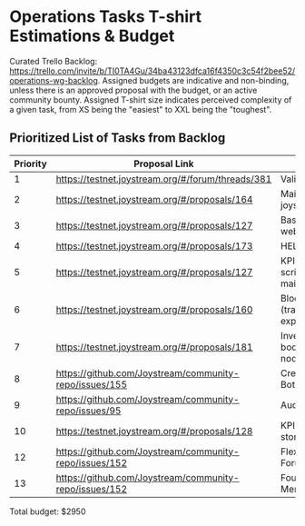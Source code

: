 # Operations Tasks T-shirt Estimations & Budget

Curated Trello Backlog: https://trello.com/invite/b/TI0TA4Gu/34ba43123dfca16f4350c3c54f2bee52/operations-wg-backlog. Assigned budgets are indicative and non-binding, unless there is an approved proposal with the budget, or an active community bounty. Assigned T-shirt size indicates perceived complexity of a given task, from XS being the "easiest" to XXL being the "toughest". 

## Prioritized List of Tasks from Backlog

| Priority | Proposal Link                                 | Task Name                          | Complexity | Type       | Budget     |
|--------|-----------------------------------------------|------------------------------------|------------|------------|------------|
| 1      | https://testnet.joystream.org/#/forum/threads/381 | Validator Tool | L  | One-time | $400 |
| 2     | https://testnet.joystream.org/#/proposals/164 | Maintenance of joystreamstats.live | L  | Continuous | $300 |
| 3      | https://testnet.joystream.org/#/proposals/127 | Basic Video Stats website | L  | One-off | $300 |
| 4      | https://testnet.joystream.org/#/proposals/173 | HELIOS history | L  | One-off | $150 |
| 5      | https://testnet.joystream.org/#/proposals/127 | KPI 6.9:: API scripts maintenance         | L  | Continuous    | $150 |
| 6      | https://testnet.joystream.org/#/proposals/160 | Block (transaction) explorer        | XXL  | One-off | $500   |
| 7      | https://testnet.joystream.org/#/proposals/181 | Investigate how to boostrap new nodes faster              | S  | One-off | $50 |
| 8      | https://github.com/Joystream/community-repo/issues/155 | Create Proposals Bot          | M  | One-off | $300 |
| 9      | https://github.com/Joystream/community-repo/issues/95 | Audit script            | L  | One off    | $200 |
| 10      | https://testnet.joystream.org/#/proposals/128 | KPI 6.9::Monitor storage providers | M  | Continuous | $150 |
| 12      | https://github.com/Joystream/community-repo/issues/152 | Flexible Discord Forum Bot  | L  | One-off | $300 |
| 13      | https://github.com/Joystream/community-repo/issues/152 | Founding Members Bot  | M  | One-off | $150 |

Total budget: $2950


